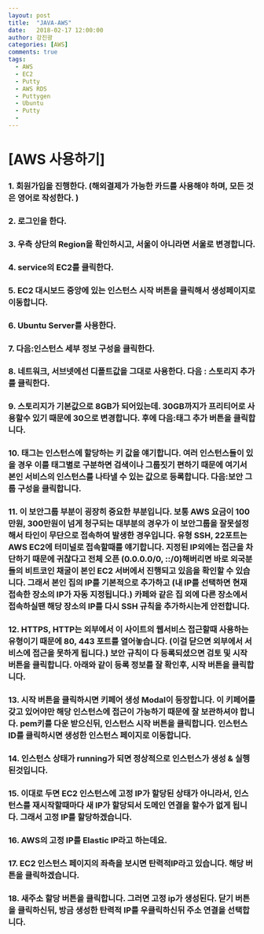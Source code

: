```yaml
---
layout: post
title:  "JAVA-AWS"
date:   2018-02-17 12:00:00
author: 강진광
categories: [AWS]
comments: true
tags:
  - AWS
  - EC2
  - Putty
  - AWS RDS
  - Puttygen
  - Ubuntu
  - Putty
  - 
---
```

# [AWS 사용하기]

### 1. 회원가입을 진행한다. (해외결제가 가능한 카드를 사용해야 하며, 모든 것은 영어로 작성한다. )
### 2. 로그인을 한다.
### 3. 우측 상단의 Region을 확인하시고, 서울이 아니라면 서울로 변경합니다.
### 4. service의 EC2를 클릭한다.
### 5. EC2 대시보드 중앙에 있는 인스턴스 시작 버튼을 클릭해서 생성페이지로 이동합니다.
### 6. Ubuntu Server를 사용한다.
### 7. 다음:인스턴스 세부 정보 구성을 클릭한다.
### 8. 네트워크, 서브넷에선 디폴트값을 그대로 사용한다. 다음 : 스토리지 추가를 클릭한다.
### 9. 스토리지가 기본값으로 8GB가 되어있는데. 30GB까지가 프리티어로 사용할수 있기 때문에 30으로 변경합니다. 후에 다음:태그 추가 버튼을 클릭합니다.
### 10. 태그는 인스턴스에 할당하는 키 값을 얘기합니다. 여러 인스턴스들이 있을 경우 이를 태그별로 구분하면 검색이나 그룹짓기 편하기 때문에 여기서 본인 서비스의 인스턴스를 나타낼 수 있는 값으로 등록합니다. 다음:보안 그룹 구성을 클릭합니다.
### 11. 이 보안그룹 부분이 굉장히 중요한 부분입니다. 보통 AWS 요금이 100만원, 300만원이 넘게 청구되는 대부분의 경우가 이 보안그룹을 잘못설정해서 타인이 무단으로 접속하여 발생한 경우입니다. 유형 SSH, 22포트는 AWS EC2에 터미널로 접속할때를 얘기합니다. 지정된 IP외에는 접근을 차단하기 때문에 귀찮다고 전체 오픈 (0.0.0.0/0, ::/0)해버리면 바로 외국분들의 비트코인 채굴이 본인 EC2 서버에서 진행되고 있음을 확인할 수 있습니다. 그래서 본인 집의 IP를 기본적으로 추가하고 (내 IP를 선택하면 현재 접속한 장소의 IP가 자동 지정됩니다.) 카페와 같은 집 외에 다른 장소에서 접속하실땐 해당 장소의 IP를 다시 SSH 규칙을 추가하시는게 안전합니다.
### 12. HTTPS, HTTP는 외부에서 이 사이트의 웹서비스 접근할때 사용하는 유형이기 때문에 80, 443 포트를 열어놓습니다. (이걸 닫으면 외부에서 서비스에 접근을 못하게 됩니다.) 보안 규칙이 다 등록되셨으면 검토 및 시작 버튼을 클릭합니다. 아래와 같이 등록 정보를 잘 확인후, 시작 버튼을 클릭합니다.
### 13. 시작 버튼을 클릭하시면 키페어 생성 Modal이 등장합니다. 이 키페어를 갖고 있어야만 해당 인스턴스에 접근이 가능하기 때문에 잘 보관하셔야 합니다. pem키를 다운 받으신뒤, 인스턴스 시작 버튼을 클릭합니다. 인스턴스 ID를 클릭하시면 생성한 인스턴스 페이지로 이동합니다.
### 14. 인스턴스 상태가 running가 되면 정상적으로 인스턴스가 생성 & 실행된것입니다.
### 15. 이대로 두면 EC2 인스턴스에 고정 IP가 할당된 상태가 아니라서, 인스턴스를 재시작할때마다 새 IP가 할당되서 도메인 연결을 할수가 없게 됩니다. 그래서 고정 IP를 할당하겠습니다.
### 16. AWS의 고정 IP를 Elastic IP라고 하는데요. 
### 17. EC2 인스턴스 페이지의 좌측을 보시면 탄력적IP라고 있습니다. 해당 버튼을 클릭하겠습니다.
### 18. 새주소 할당 버튼을 클릭합니다. 그러면 고정 ip가 생성된다. 닫기 버튼을 클릭하신뒤, 방금 생성한 탄력적 IP를 우클릭하신뒤 주소 연결을 선택합니다.